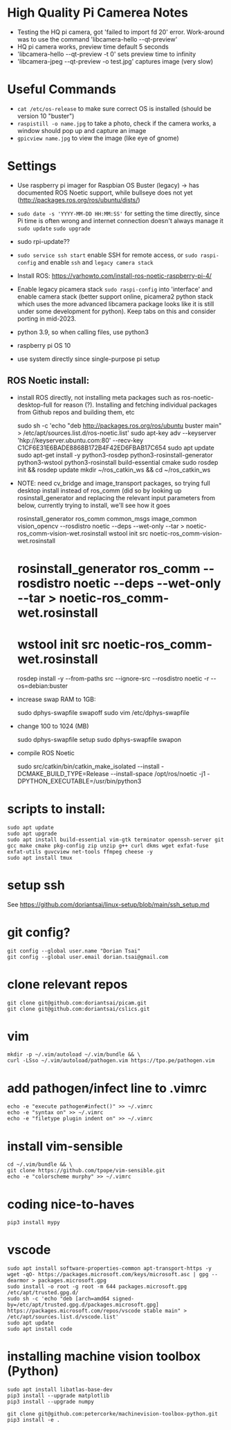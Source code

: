 # High Quality Pi Camerea Notes

- Testing the HQ pi camera, got 'failed to import fd 20' error. Work-around was to use the command 'libcamera-hello --qt-preview'
- HQ pi camera works, preview time default 5 seconds
- 'libcamera-hello --qt-preview -t 0' sets preview time to infinity  
- 'libcamera-jpeg --qt-preview -o test.jpg' captures image (very slow)


# Useful Commands
- `cat /etc/os-release` to make sure correct OS is installed (should be version 10 "buster")
- `raspistill -o name.jpg` to take a photo, check if the camera works, a window should pop up and capture an image
- `gpicview name.jpg` to view the image (like eye of gnome)


# Settings
- Use raspberry pi imager for Raspbian OS Buster (legacy) -> has documented ROS Noetic support, while bullseye does not yet (http://packages.ros.org/ros/ubuntu/dists/)
- `sudo date -s 'YYYY-MM-DD HH:MM:SS'` for setting the time directly, since Pi time is often wrong and internet connection doesn't always manage it
    `sudo update`
    `sudo upgrade`
- sudo rpi-update??
- `sudo service ssh start` enable SSH for remote access, or `sudo raspi-config` and enable `ssh` and `legacy camera stack`

- Install ROS: https://varhowto.com/install-ros-noetic-raspberry-pi-4/
- Enable legacy picamera stack `sudo raspi-config` into 'interface' and enable camera stack (better support online, picamera2 python stack which uses the more advanced libcamera package looks like it is still under some development for python). Keep tabs on this and consider porting in mid-2023.
- python 3.9, so when calling files, use python3
- raspberry pi OS 10 
- use system directly since single-purpose pi setup

## ROS Noetic install:

- install ROS directly, not installing meta packages such as ros-noetic-desktop-full for reason (?). Installing and fetching individual packages from Github repos and building them, etc

	sudo sh -c 'echo "deb http://packages.ros.org/ros/ubuntu buster main" > /etc/apt/sources.list.d/ros-noetic.list' 
	sudo apt-key adv --keyserver 'hkp://keyserver.ubuntu.com:80' --recv-key C1CF6E31E6BADE8868B172B4F42ED6FBAB17C654
	sudo apt update
	sudo apt-get install -y python3-rosdep python3-rosinstall-generator python3-wstool python3-rosinstall build-essential cmake
	sudo rosdep init && rosdep update
	mkdir ~/ros_catkin_ws && cd ~/ros_catkin_ws

- NOTE: need cv_bridge and image_transport packages, so trying full desktop install instead of ros_comm (did so by looking up rosinstall_generator and replacing the relevant input parameters from below, currently trying to install, we'll see how it goes

  rosinstall_generator ros_comm common_msgs image_common vision_opencv --rosdistro noetic --deps --wet-only --tar > noetic-ros_comm-vision-wet.rosinstall
  wstool init src noetic-ros_comm-vision-wet.rosinstall

	# rosinstall_generator ros_comm --rosdistro noetic --deps --wet-only --tar > noetic-ros_comm-wet.rosinstall
	# wstool init src noetic-ros_comm-wet.rosinstall
	rosdep install -y --from-paths src --ignore-src --rosdistro noetic -r --os=debian:buster

- increase swap RAM to 1GB:

	sudo dphys-swapfile swapoff
	sudo vim /etc/dphys-swapfile
- change 100 to 1024 (MB)

	sudo dphys-swapfile setup
	sudo dphys-swapfile swapon
	
- compile ROS Noetic

	sudo src/catkin/bin/catkin_make_isolated --install -DCMAKE_BUILD_TYPE=Release --install-space /opt/ros/noetic -j1 -DPYTHON_EXECUTABLE=/usr/bin/python3

# scripts to install:
    sudo apt update
    sudo apt upgrade
    sudo apt install build-essential vim-gtk terminator openssh-server git gcc make cmake pkg-config zip unzip g++ curl dkms wget exfat-fuse exfat-utils guvcview net-tools ffmpeg cheese -y
    sudo apt install tmux

# setup ssh
See https://github.com/doriantsai/linux-setup/blob/main/ssh_setup.md

# git config?
    git config --global user.name "Dorian Tsai"
    git config --global user.email dorian.tsai@gmail.com

# clone relevant repos
    git clone git@github.com:doriantsai/picam.git
    git clone git@github.com:doriantsai/cslics.git
    
# vim
    mkdir -p ~/.vim/autoload ~/.vim/bundle && \
    curl -LSso ~/.vim/autoload/pathogen.vim https://tpo.pe/pathogen.vim
# add pathogen/infect line to .vimrc
    echo -e "execute pathogen#infect()" >> ~/.vimrc
    echo -e "syntax on" >> ~/.vimrc
    echo -e "filetype plugin indent on" >> ~/.vimrc
# install vim-sensible
    cd ~/.vim/bundle && \
    git clone https://github.com/tpope/vim-sensible.git
    echo -e "colorscheme murphy" >> ~/.vimrc

# coding nice-to-haves
    pip3 install mypy
    
# vscode
    sudo apt install software-properties-common apt-transport-https -y
    wget -qO- https://packages.microsoft.com/keys/microsoft.asc | gpg --dearmor > packages.microsoft.gpg
    sudo install -o root -g root -m 644 packages.microsoft.gpg /etc/apt/trusted.gpg.d/
    sudo sh -c 'echo "deb [arch=amd64 signed-by=/etc/apt/trusted.gpg.d/packages.microsoft.gpg] https://packages.microsoft.com/repos/vscode stable main" > /etc/apt/sources.list.d/vscode.list'
    sudo apt update
    sudo apt install code

# installing machine vision toolbox (Python)

    sudo apt install libatlas-base-dev
    pip3 install --upgrade matplotlib
    pip3 install --upgrade numpy
    
    git clone git@github.com:petercorke/machinevision-toolbox-python.git
    pip3 install -e .
